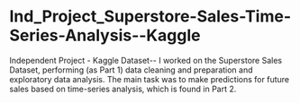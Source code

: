 # Ind_Project_Superstore-Sales-Time-Series-Analysis--Kaggle
Independent Project - Kaggle Dataset-- I worked on the Superstore Sales Dataset, performing (as Part 1) data cleaning and preparation and exploratory data analysis.  The main task was to make predictions for future sales based on time-series analysis, which is found in Part 2.
